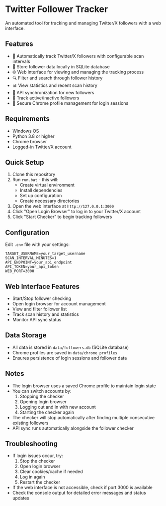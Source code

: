 # Twitter Follower Tracker

An automated tool for tracking and managing Twitter/X followers with a web interface.

## Features

- 🔄 Automatically track Twitter/X followers with configurable scan intervals
- 💾 Store follower data locally in SQLite database
- 🌐 Web interface for viewing and managing the tracking process
- 🔍 Filter and search through follower history
- 📊 View statistics and recent scan history
- 🔄 API synchronization for new followers
- 👥 Track active/inactive followers
- 🔐 Secure Chrome profile management for login sessions

## Requirements

- Windows OS
- Python 3.8 or higher
- Chrome browser
- Logged-in Twitter/X account

## Quick Setup

1. Clone this repository
2. Run `run.bat` - this will:
   - Create virtual environment
   - Install dependencies
   - Set up configuration
   - Create necessary directories
3. Open the web interface at `http://127.0.0.1:3000`
4. Click "Open Login Browser" to log in to your Twitter/X account
5. Click "Start Checker" to begin tracking followers

## Configuration

Edit `.env` file with your settings:
```
TARGET_USERNAME=your_target_username
SCAN_INTERVAL_MINUTES=1
API_ENDPOINT=your_api_endpoint
API_TOKEN=your_api_token
WEB_PORT=3000
```

## Web Interface Features

- Start/Stop follower checking
- Open login browser for account management
- View and filter follower list
- Track scan history and statistics
- Monitor API sync status

## Data Storage

- All data is stored in `data/followers.db` (SQLite database)
- Chrome profiles are saved in `data/chrome_profiles`
- Ensures persistence of login sessions and follower data

## Notes

- The login browser uses a saved Chrome profile to maintain login state
- You can switch accounts by:
  1. Stopping the checker
  2. Opening login browser
  3. Logging out and in with new account
  4. Starting the checker again
- The checker will stop automatically after finding multiple consecutive existing followers
- API sync runs automatically alongside the follower checker

## Troubleshooting

- If login issues occur, try:
  1. Stop the checker
  2. Open login browser
  3. Clear cookies/cache if needed
  4. Log in again
  5. Restart the checker
- If the web interface is not accessible, check if port 3000 is available
- Check the console output for detailed error messages and status updates 